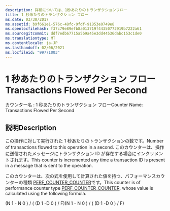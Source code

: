```yaml
---
description: 詳細については、1秒あたりのトランザクションフロー
title: 1 秒あたりのトランザクション フロー
ms.date: 03/30/2017
ms.assetid: b9f661e1-576c-48fc-9fdf-91853e0749e8
ms.openlocfilehash: f37c79e89efb8a013719f44350772919b7222a61
ms.sourcegitcommit: ddf7edb67715a5b9a45e3dd44536dabc153c1de0
ms.translationtype: MT
ms.contentlocale: ja-JP
ms.lasthandoff: 02/06/2021
ms.locfileid: "99771003"
---
```

# <a name="transactions-flowed-per-second"></a><span data-ttu-id="cc6b8-103">1 秒あたりのトランザクション フロー</span><span class="sxs-lookup"><span data-stu-id="cc6b8-103">Transactions Flowed Per Second</span></span>

<span data-ttu-id="cc6b8-104">カウンター名 : 1 秒あたりのトランザクション フロー</span><span class="sxs-lookup"><span data-stu-id="cc6b8-104">Counter Name:  Transactions Flowed Per Second</span></span>  
  
## <a name="description"></a><span data-ttu-id="cc6b8-105">説明</span><span class="sxs-lookup"><span data-stu-id="cc6b8-105">Description</span></span>  

 <span data-ttu-id="cc6b8-106">この操作に対して実行された 1 秒あたりのトランザクションの数です。</span><span class="sxs-lookup"><span data-stu-id="cc6b8-106">Number of transactions flowed to this operation in a second.</span></span> <span data-ttu-id="cc6b8-107">このカウンターは、操作に送信されたメッセージにトランザクション ID が存在する場合にインクリメントされます。</span><span class="sxs-lookup"><span data-stu-id="cc6b8-107">This counter is incremented any time a transaction ID is present in a message that is sent to the operation.</span></span>  
  
 <span data-ttu-id="cc6b8-108">このカウンターは、次の式を使用して計算された値を持つ、パフォーマンスカウンターの種類 [PERF_COUNTER_COUNTER](/previous-versions/windows/it-pro/windows-server-2003/cc740048(v=ws.10))です。</span><span class="sxs-lookup"><span data-stu-id="cc6b8-108">This counter is of performance counter type [PERF_COUNTER_COUNTER](/previous-versions/windows/it-pro/windows-server-2003/cc740048(v=ws.10)), whose value is calculated using the following formula.</span></span>  
  
 <span data-ttu-id="cc6b8-109">(N 1 - N 0 ) / ( (D 1 -D 0 ) / F)</span><span class="sxs-lookup"><span data-stu-id="cc6b8-109">(N 1 - N 0 ) / ( (D 1 -D 0 ) / F)</span></span>
